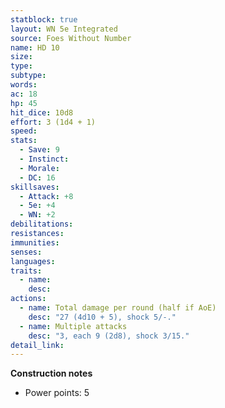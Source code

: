 ```yaml
---
statblock: true
layout: WN 5e Integrated
source: Foes Without Number
name: HD 10
size: 
type: 
subtype: 
words: 
ac: 18
hp: 45
hit_dice: 10d8
effort: 3 (1d4 + 1)
speed: 
stats:
  - Save: 9
  - Instinct: 
  - Morale:
  - DC: 16
skillsaves:
  - Attack: +8
  - 5e: +4
  - WN: +2
debilitations: 
resistances:
immunities:
senses:
languages: 
traits:
  - name: 
    desc: 
actions:
  - name: Total damage per round (half if AoE)
    desc: "27 (4d10 + 5), shock 5/-."
  - name: Multiple attacks
    desc: "3, each 9 (2d8), shock 3/15."
detail_link: 
---
```


**Construction notes**
- Power points: 5

